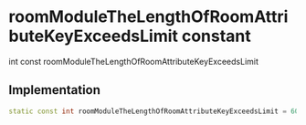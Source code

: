


# roomModuleTheLengthOfRoomAttributeKeyExceedsLimit constant







int const roomModuleTheLengthOfRoomAttributeKeyExceedsLimit
  







## Implementation

```dart
static const int roomModuleTheLengthOfRoomAttributeKeyExceedsLimit = 6000335;
```







